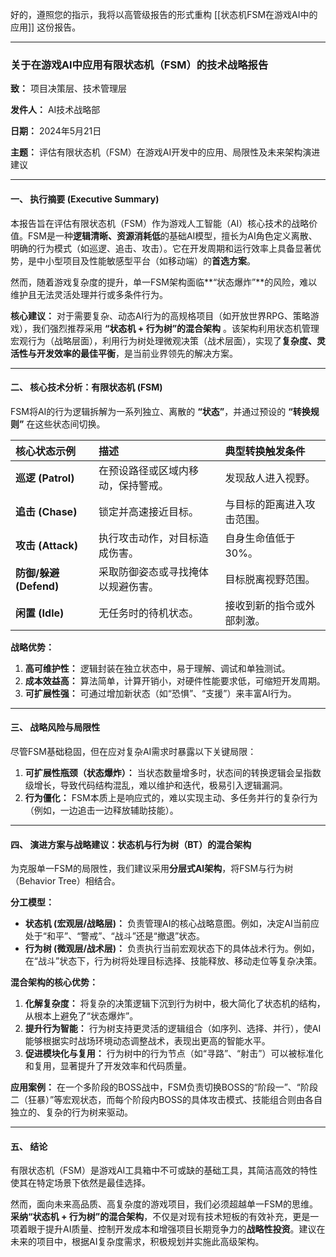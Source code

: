 好的，遵照您的指示，我将以高管级报告的形式重构 [[状态机FSM在游戏AI中的应用]] 这份报告。

---

### **关于在游戏AI中应用有限状态机（FSM）的技术战略报告**

**致：** 项目决策层、技术管理层

**发件人：** AI技术战略部

**日期：** 2024年5月21日

**主题：** 评估有限状态机（FSM）在游戏AI开发中的应用、局限性及未来架构演进建议

---

#### **一、 执行摘要 (Executive Summary)**

本报告旨在评估有限状态机（FSM）作为游戏人工智能（AI）核心技术的战略价值。FSM是一种**逻辑清晰、资源消耗低**的基础AI模型，擅长为AI角色定义离散、明确的行为模式（如巡逻、追击、攻击）。它在开发周期和运行效率上具备显著优势，是中小型项目及性能敏感型平台（如移动端）的**首选方案**。

然而，随着游戏复杂度的提升，单一FSM架构面临**“状态爆炸”**的风险，难以维护且无法灵活处理并行或多条件行为。

**核心建议：** 对于需要复杂、动态AI行为的高规格项目（如开放世界RPG、策略游戏），我们强烈推荐采用 **“状态机 + 行为树”的混合架构** 。该架构利用状态机管理宏观行为（战略层面），利用行为树处理微观决策（战术层面），实现了**复杂度、灵活性与开发效率的最佳平衡**，是当前业界领先的解决方案。

---

#### **二、 核心技术分析：有限状态机 (FSM)**

FSM将AI的行为逻辑拆解为一系列独立、离散的 **“状态”**，并通过预设的 **“转换规则”** 在这些状态间切换。

| **核心状态示例** | **描述** | **典型转换触发条件** |
| :--- | :--- | :--- |
| **巡逻 (Patrol)** | 在预设路径或区域内移动，保持警戒。 | 发现敌人进入视野。 |
| **追击 (Chase)** | 锁定并高速接近目标。 | 与目标的距离进入攻击范围。 |
| **攻击 (Attack)** | 执行攻击动作，对目标造成伤害。 | 自身生命值低于30%。 |
| **防御/躲避 (Defend)** | 采取防御姿态或寻找掩体以规避伤害。 | 目标脱离视野范围。 |
| **闲置 (Idle)** | 无任务时的待机状态。 | 接收到新的指令或外部刺激。 |

**战略优势：**
1.  **高可维护性：** 逻辑封装在独立状态中，易于理解、调试和单独测试。
2.  **成本效益高：** 算法简单，计算开销小，对硬件性能要求低，可缩短开发周期。
3.  **可扩展性强：** 可通过增加新状态（如“恐惧”、“支援”）来丰富AI行为。

---

#### **三、 战略风险与局限性**

尽管FSM基础稳固，但在应对复杂AI需求时暴露以下关键局限：

1.  **可扩展性瓶颈（状态爆炸）：** 当状态数量增多时，状态间的转换逻辑会呈指数级增长，导致代码结构混乱，难以维护和迭代，极易引入逻辑漏洞。
2.  **行为僵化：** FSM本质上是响应式的，难以实现主动、多任务并行的复杂行为（例如，一边追击一边释放辅助技能）。

---

#### **四、 演进方案与战略建议：状态机与行为树（BT）的混合架构**

为克服单一FSM的局限性，我们建议采用**分层式AI架构**，将FSM与行为树（Behavior Tree）相结合。

**分工模型：**
*   **状态机 (宏观层/战略层)：** 负责管理AI的核心战略意图。例如，决定AI当前应处于“和平”、“警戒”、“战斗”还是“撤退”状态。
*   **行为树 (微观层/战术层)：** 负责执行当前宏观状态下的具体战术行为。例如，在“战斗”状态下，行为树将处理目标选择、技能释放、移动走位等复杂决策。

**混合架构的核心优势：**
1.  **化解复杂度：** 将复杂的决策逻辑下沉到行为树中，极大简化了状态机的结构，从根本上避免了“状态爆炸”。
2.  **提升行为智能：** 行为树支持更灵活的逻辑组合（如序列、选择、并行），使AI能够根据实时战场环境动态调整战术，表现出更高的智能水平。
3.  **促进模块化与复用：** 行为树中的行为节点（如“寻路”、“射击”）可以被标准化和复用，显著提升了开发效率和代码质量。

**应用案例：** 在一个多阶段的BOSS战中，FSM负责切换BOSS的“阶段一”、“阶段二（狂暴）”等宏观状态，而每个阶段内BOSS的具体攻击模式、技能组合则由各自独立的、复杂的行为树来驱动。

---

#### **五、 结论**

有限状态机（FSM）是游戏AI工具箱中不可或缺的基础工具，其简洁高效的特性使其在特定场景下依然是最佳选择。

然而，面向未来高品质、高复杂度的游戏项目，我们必须超越单一FSM的思维。**采纳“状态机 + 行为树”的混合架构**，不仅是对现有技术短板的有效补充，更是一项着眼于提升AI质量、控制开发成本和增强项目长期竞争力的**战略性投资**。建议在未来的项目中，根据AI复杂度需求，积极规划并实施此高级架构。